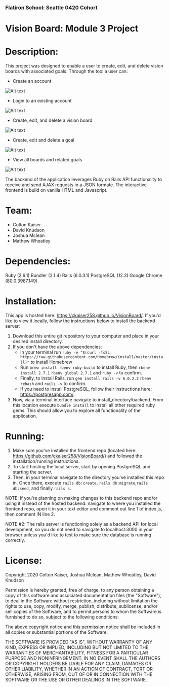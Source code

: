### Flatiron School: Seattle 0420 Cohort
# Vision Board: Module 3 Project

# Description: 
This project was designed to enable a user to create, edit, and delete vision boards with associated goals. Through the tool a user can:

* Create an account

![Alt text](https://github.com/mathewpwheatley/module-3-project-vision-board/raw/master/ReadmeImg/Signup.png)

* Login to an existing account

![Alt text](https://github.com/mathewpwheatley/module-3-project-vision-board/raw/master/ReadmeImg/Login.png)

* Create, edit, and delete a vision board

![Alt text](https://github.com/mathewpwheatley/module-3-project-vision-board/raw/master/ReadmeImg/NewBoard.png)

* Create, edit and delete a goal

![Alt text](https://github.com/mathewpwheatley/module-3-project-vision-board/raw/master/ReadmeImg/NewGoal.png)

* View all boards and related goals

![Alt text](https://github.com/mathewpwheatley/module-3-project-vision-board/raw/master/ReadmeImg/BoardWithGoals.png)


The backend of the application leverages Ruby on Rails API functionality to receive and send AJAX requests in a JSON formate. The interactive frontend is build on vanilla HTML and Javascript.

# Team:
* Colton Kaiser
* David Knudson
* Joshua Mclean
* Mathew Wheatley

# Dependencies:
Ruby (2.6.1)
Bundler (2.1.4)
Rails (6.0.3.1)
PostgreSQL (12.3)
Google Chrome (80.0.3987.149)

# Installation:
This app is hosted here: https://ckaiser258.github.io/VisionBoard/. If you'd like to view it locally, follow the instructions below to install the backend server:

1. Download this entire git repository to your computer and place in your desired install directory. 
2. If you don't have the above dependencies:
   * In your terminal run ``ruby -e "$(curl -fsSL https://raw.githubusercontent.com/Homebrew/install/master/install)"`` to install Homebrew
   * Run ``brew install rbenv ruby-build`` to install Ruby, then ``rbenv install 2.7.1`` ``rbenv global 2.7.1`` and ``ruby -v`` to confirm. 
   * Finally, to install Rails, run ``gem install rails -v 6.0.2.2`` ``rbenv rehash`` and ``rails -v`` to confirm.
   * If you need to install PostgreSQL, follow their instructions here: https://postgresapp.com/.
3. Now, via a terminal interface navigate to install_directory/backend. From this location execute ``bundle install`` to install all other required ruby gems. This should allow you to explore all functionality of the application.

# Running:
1. Make sure you've installed the frontend repo (located here: https://github.com/ckaiser258/VisionBoard/) and followed the installation/running instructions. 
2. To start hosting the local server, start by opening PostgreSQL and starting the server. 
3. Then, in your terminal navigate to the directory you've installed this repo in. Once there, execute `rails db:create`, `rails db:migrate`,`rails db:seed`, and finally ```rails s```. 

NOTE: If you're planning on making changes to this backend repo and/or using it instead of the hosted backend: navigate to where you installed the frontend repo, open it in your text editor and comment out line 1 of index.js, then comment IN line 2.

NOTE #2: The rails server is functioning solely as a backend API for local development, so you do not need to navigate to localhost:3000 in your browser unless you'd like to test to make sure the database is running correctly.

# License:


Copyright 2020 Colton Kaiser, Joshua Mclean, Mathew Wheatley, David Knudson

Permission is hereby granted, free of charge, to any person obtaining a copy of this software and associated documentation files (the "Software"), to deal in the Software without restriction, including without limitation the rights to use, copy, modify, merge, publish, distribute, sublicense, and/or sell copies of the Software, and to permit persons to whom the Software is furnished to do so, subject to the following conditions:

The above copyright notice and this permission notice shall be included in all copies or substantial portions of the Software.

THE SOFTWARE IS PROVIDED "AS IS", WITHOUT WARRANTY OF ANY KIND, EXPRESS OR IMPLIED, INCLUDING BUT NOT LIMITED TO THE WARRANTIES OF MERCHANTABILITY, FITNESS FOR A PARTICULAR PURPOSE AND NONINFRINGEMENT. IN NO EVENT SHALL THE AUTHORS OR COPYRIGHT HOLDERS BE LIABLE FOR ANY CLAIM, DAMAGES OR OTHER LIABILITY, WHETHER IN AN ACTION OF CONTRACT, TORT OR OTHERWISE, ARISING FROM, OUT OF OR IN CONNECTION WITH THE SOFTWARE OR THE USE OR OTHER DEALINGS IN THE SOFTWARE.
